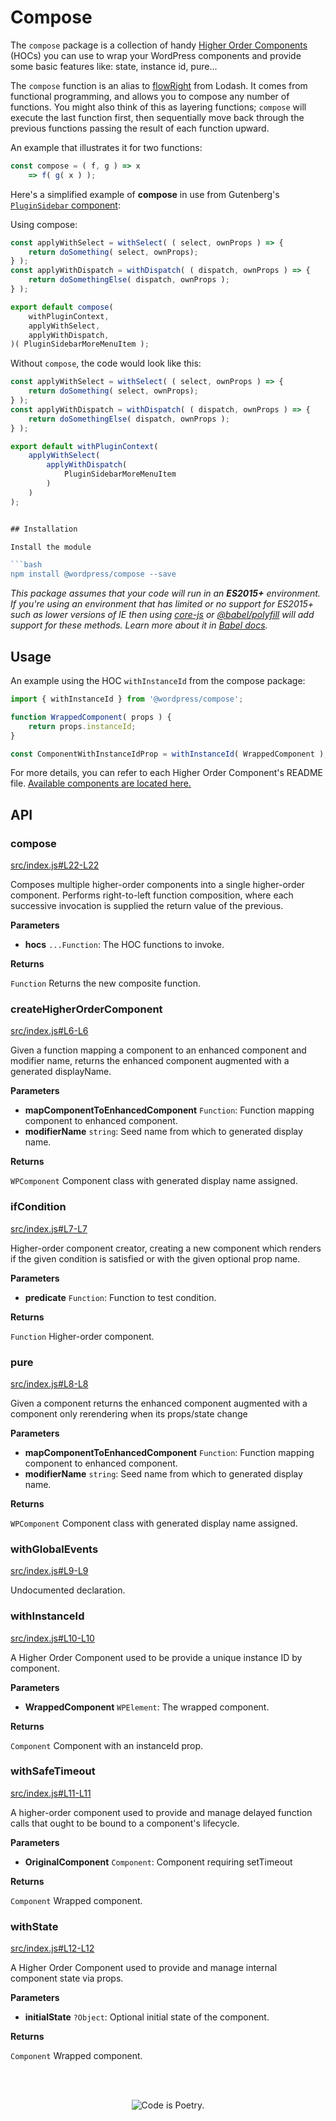 # Compose

The `compose` package is a collection of handy [Higher Order Components](https://facebook.github.io/react/docs/higher-order-components.html) (HOCs) you can use to wrap your WordPress components and provide some basic features like: state, instance id, pure...

The `compose` function is an alias to [flowRight](https://lodash.com/docs/#flowRight) from Lodash. It comes from functional programming, and allows you to compose any number of functions. You might also think of this as layering functions; `compose` will execute the last function first, then sequentially move back through the previous functions passing the result of each function upward.

An example that illustrates it for two functions:

```js
const compose = ( f, g ) => x
    => f( g( x ) );
```

Here's a simplified example of **compose** in use from Gutenberg's [`PluginSidebar` component](https://github.com/WordPress/gutenberg/blob/master/packages/edit-post/src/components/sidebar/plugin-sidebar/index.js):

Using compose:

```js
const applyWithSelect = withSelect( ( select, ownProps ) => {
	return doSomething( select, ownProps);
} );
const applyWithDispatch = withDispatch( ( dispatch, ownProps ) => {
	return doSomethingElse( dispatch, ownProps );
} );

export default compose(
	withPluginContext,
	applyWithSelect,
	applyWithDispatch,
)( PluginSidebarMoreMenuItem );
```

Without `compose`, the code would look like this:

````js
const applyWithSelect = withSelect( ( select, ownProps ) => {
	return doSomething( select, ownProps);
} );
const applyWithDispatch = withDispatch( ( dispatch, ownProps ) => {
	return doSomethingElse( dispatch, ownProps );
} );

export default withPluginContext(
	applyWithSelect(
		applyWithDispatch(
			PluginSidebarMoreMenuItem
		)
	)
);


## Installation

Install the module

```bash
npm install @wordpress/compose --save
````

_This package assumes that your code will run in an **ES2015+** environment. If you're using an environment that has limited or no support for ES2015+ such as lower versions of IE then using [core-js](https://github.com/zloirock/core-js) or [@babel/polyfill](https://babeljs.io/docs/en/next/babel-polyfill) will add support for these methods. Learn more about it in [Babel docs](https://babeljs.io/docs/en/next/caveats)._

## Usage

An example using the HOC `withInstanceId` from the compose package:

```js
import { withInstanceId } from '@wordpress/compose';

function WrappedComponent( props ) {
	return props.instanceId;
}

const ComponentWithInstanceIdProp = withInstanceId( WrappedComponent );
```

For more details, you can refer to each Higher Order Component's README file. [Available components are located here.](https://github.com/WordPress/gutenberg/tree/master/packages/compose/src)

## API

<!-- START TOKEN(Autogenerated API docs) -->

### compose

[src/index.js#L22-L22](src/index.js#L22-L22)

Composes multiple higher-order components into a single higher-order component. Performs right-to-left function
composition, where each successive invocation is supplied the return value of the previous.

**Parameters**

-   **hocs** `...Function`: The HOC functions to invoke.

**Returns**

`Function` Returns the new composite function.

### createHigherOrderComponent

[src/index.js#L6-L6](src/index.js#L6-L6)

Given a function mapping a component to an enhanced component and modifier
name, returns the enhanced component augmented with a generated displayName.

**Parameters**

-   **mapComponentToEnhancedComponent** `Function`: Function mapping component to enhanced component.
-   **modifierName** `string`: Seed name from which to generated display name.

**Returns**

`WPComponent` Component class with generated display name assigned.

### ifCondition

[src/index.js#L7-L7](src/index.js#L7-L7)

Higher-order component creator, creating a new component which renders if
the given condition is satisfied or with the given optional prop name.

**Parameters**

-   **predicate** `Function`: Function to test condition.

**Returns**

`Function` Higher-order component.

### pure

[src/index.js#L8-L8](src/index.js#L8-L8)

Given a component returns the enhanced component augmented with a component
only rerendering when its props/state change

**Parameters**

-   **mapComponentToEnhancedComponent** `Function`: Function mapping component to enhanced component.
-   **modifierName** `string`: Seed name from which to generated display name.

**Returns**

`WPComponent` Component class with generated display name assigned.

### withGlobalEvents

[src/index.js#L9-L9](src/index.js#L9-L9)

Undocumented declaration.

### withInstanceId

[src/index.js#L10-L10](src/index.js#L10-L10)

A Higher Order Component used to be provide a unique instance ID by
component.

**Parameters**

-   **WrappedComponent** `WPElement`: The wrapped component.

**Returns**

`Component` Component with an instanceId prop.

### withSafeTimeout

[src/index.js#L11-L11](src/index.js#L11-L11)

A higher-order component used to provide and manage delayed function calls
that ought to be bound to a component's lifecycle.

**Parameters**

-   **OriginalComponent** `Component`: Component requiring setTimeout

**Returns**

`Component` Wrapped component.

### withState

[src/index.js#L12-L12](src/index.js#L12-L12)

A Higher Order Component used to provide and manage internal component state
via props.

**Parameters**

-   **initialState** `?Object`: Optional initial state of the component.

**Returns**

`Component` Wrapped component.


<!-- END TOKEN(Autogenerated API docs) -->

<br/><br/><p align="center"><img src="https://s.w.org/style/images/codeispoetry.png?1" alt="Code is Poetry." /></p>
